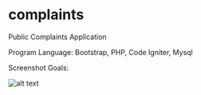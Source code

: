 # complaints
Public Complaints Application

Program Language: Bootstrap, PHP, Code Igniter, Mysql

Screenshot Goals:

![alt text](https://firebasestorage.googleapis.com/v0/b/monkey-teknologi-indonesia.appspot.com/o/Ngodings%2FportfoliosList%2FscreenshotApp%2FG9ZHCTlBOPCiyxopbsiJ%2F20191125-g9MkdO-pengaduan.png?alt=media&token=33ef377a-21a6-4b87-8616-cea3ded44700)
